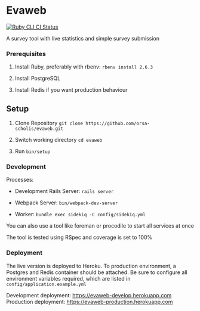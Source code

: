 # Evaweb

[![Ruby CLI CI Status](https://github.com/orsa-scholis/evaweb/workflows/Rails/badge.svg)](https://github.com/orsa-scholis/orsum-inflandi/actions)

A survey tool with live statistics and simple survey submission

### Prerequisites

1.  Install Ruby, preferably with rbenv: `rbenv install 2.6.3`
    
2.  Install PostgreSQL
    
3.  Install Redis if you want production behaviour
    

## Setup

1.  Clone Repository `git clone https://github.com/orsa-scholis/evaweb.git`
    
2.  Switch working directory `cd evaweb`
    
3.  Run `bin/setup`
    

### Development

Processes:

-   Development Rails Server: `rails server`
    
-   Webpack Server: `bin/webpack-dev-server`
    
-   Worker: `bundle exec sidekiq -C config/sidekiq.yml`
    

You can also use a tool like foreman or procodile to start all services at once

The tool is tested using RSpec and coverage is set to 100%

### Deployment

The live version is deployed to Heroku. To production environment, a Postgres and Redis container should be attached. Be sure to configure all environment variables required, which are listed in `config/application.example.yml`

Development deployment: https://evaweb-develop.herokuapp.com
Production deployment: https://evaweb-production.herokuapp.com
